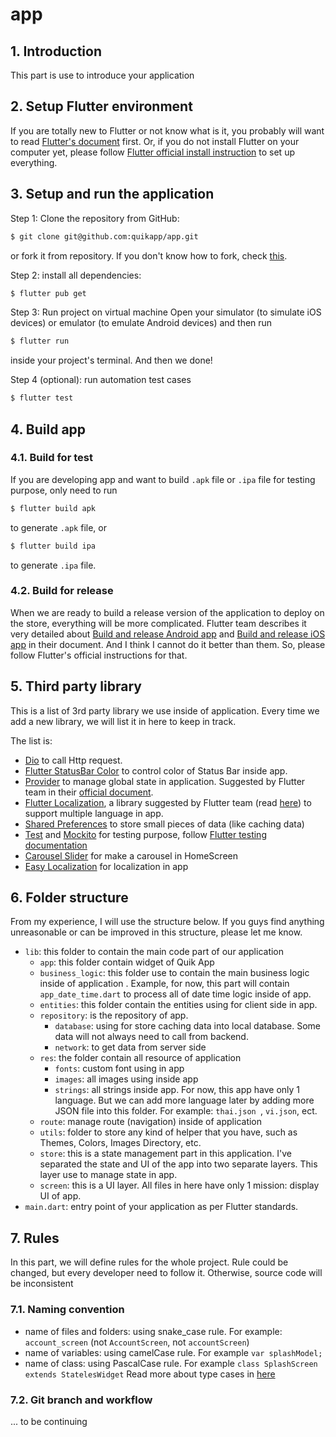 # app

## 1. Introduction
This part is use to introduce your application

## 2. Setup Flutter environment
If you are totally new to Flutter or not know what is it, you probably will want to read [Flutter's document](https://flutter.dev/docs) first. Or, if you do not install Flutter on your computer yet, please follow [Flutter official install instruction](https://flutter.dev/docs/get-started/install) to set up everything.

## 3. Setup and run the application
Step 1: Clone the repository from GitHub:
```bash
$ git clone git@github.com:quikapp/app.git
```
or fork it from repository. If you don't know how to fork, check [this](https://docs.github.com/en/free-pro-team@latest/github/getting-started-with-github/fork-a-repo).


Step 2: install all dependencies: 
```bash
$ flutter pub get
```

Step 3: Run project on virtual machine
Open your simulator (to simulate iOS devices) or emulator (to emulate Android devices) and then run 
```bash
$ flutter run
```
inside your project's terminal. And then we done!


Step 4 (optional): run automation test cases
```bash
$ flutter test
```
## 4. Build app
### 4.1. Build for test
If you are developing app and want to build `.apk` file or `.ipa` file for testing purpose, only need to run
```bash
$ flutter build apk
```
to generate `.apk` file, or
```bash
$ flutter build ipa
```
to generate `.ipa` file.
### 4.2. Build for release
When we are ready to build a release version of the application to deploy on the store, everything will be more complicated. Flutter team describes it very detailed about [Build and release Android app](https://flutter.dev/docs/deployment/android) and [Build and release iOS app](https://flutter.dev/docs/deployment/ios) in their document. And I think I cannot do it better than them. So, please follow Flutter's official instructions for that.

## 5. Third party library
This is a list of 3rd party library we use inside of application. Every time we add a new library, 
we will list it in here to keep in track.


The list is: 
- [Dio](https://pub.dev/packages/dio/install) to call Http request.
- [Flutter StatusBar Color](https://pub.dev/packages/flutter_statusbarcolor) to control color
of Status Bar inside app.
- [Provider](https://pub.dev/packages/provider) to manage global state in application. Suggested by Flutter team in their 
[official document](https://flutter.dev/docs/development/data-and-backend/state-mgmt/simple).
- [Flutter Localization](https://api.flutter.dev/flutter/flutter_localizations/flutter_localizations-library.html),
a library suggested by Flutter team (read [here](https://flutter.dev/docs/development/accessibility-and-localization/internationalization))
to support multiple language in app.
- [Shared Preferences](https://pub.dev/packages/shared_preferences) to store small pieces of data (like caching data)
- [Test](https://pub.dev/packages/test) and [Mockito](https://pub.dev/packages/mockito) for testing purpose, 
follow [Flutter testing documentation](https://flutter.dev/docs/testing)
- [Carousel Slider](https://pub.dev/packages/carousel_slider) for make a carousel in HomeScreen
- [Easy Localization](https://pub.dev/packages/easy_localization) for localization in app

## 6. Folder structure
From my experience, I will use the structure below. If you guys find anything unreasonable or can
 be improved in this structure, please let me know. 
- `lib`: this folder to contain the main code part of our application
  - `app`: this folder contain widget of Quik App
  - `business_logic`: this folder use to contain the main business logic inside of application
  . Example, for now, this part will contain `app_date_time.dart` to process all of date time
   logic inside of app.
  - `entities`: this folder contain the entities using for client side in app. 
  - `repository`: is the repository of app.
    - `database`: using for store caching data into local database. Some data will not always
     need to call from backend.
    - `network`: to get data from server side
  - `res`: the folder contain all resource of application
    - `fonts`: custom font using in app
    - `images`: all images using inside app
    - `strings`: all strings inside app. For now, this app have only 1 language. But we can
     add more language later by adding more JSON file into this folder. For example: `thai.json
     `, `vi.json`, ect.
  - `route`: manage route (navigation) inside of application
  - `utils`: folder to store any kind of helper that you have, such as Themes, Colors, Images
   Directory, etc.
  - `store`: this is a state management part in this application. I've separated the state
   and UI of the app into two separate layers. This layer use to manage state in app.
  - `screen`: this is a UI layer. All files in here have only 1 mission: display UI of app.
- `main.dart`: entry point of your application as per Flutter standards.


## 7. Rules 
In this part, we will define rules for the whole project. Rule could be changed, but every developer need to follow it. Otherwise, source code will be inconsistent 
### 7.1. Naming convention
- name of files and folders: using snake_case rule. For example: `account_screen` (not `AccountScreen`, not `accountScreen`)
- name of variables: using camelCase rule. For example `var splashModel;`
- name of class: using PascalCase rule. For example `class SplashScreen extends StatelesWidget`
Read more about type cases in [here](https://medium.com/better-programming/string-case-styles-camel-pascal-snake-and-kebab-case-981407998841)
### 7.2. Git branch and workflow

... to be continuing
